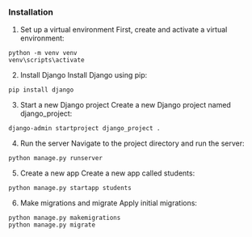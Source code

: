 ### Installation
1. Set up a virtual environment
First, create and activate a virtual environment:
```
python -m venv venv
venv\scripts\activate
```
2. Install Django
Install Django using pip:
```
pip install django
```
3. Start a new Django project
Create a new Django project named django_project:
```
django-admin startproject django_project .
```
4. Run the server
Navigate to the project directory and run the server:
```
python manage.py runserver
```
5. Create a new app
Create a new app called students:
```
python manage.py startapp students
```
6. Make migrations and migrate
Apply initial migrations:
```
python manage.py makemigrations
python manage.py migrate
```
